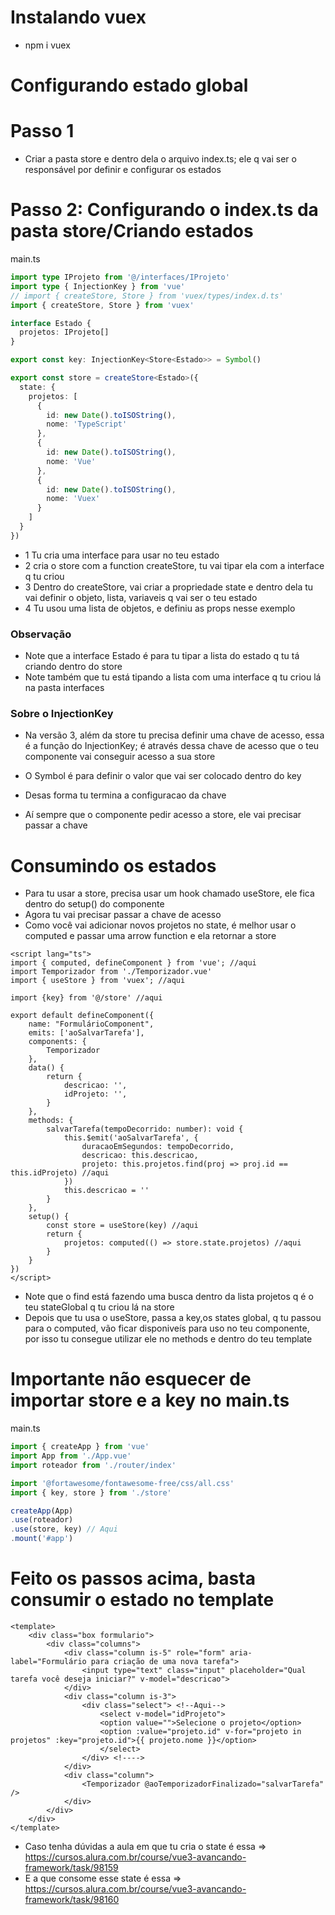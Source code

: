 # Instalando vuex

- npm i vuex

# Configurando estado global

# Passo 1

- Criar a pasta store e dentro dela o arquivo index.ts; ele q vai ser o responsável por definir e configurar os estados

# Passo 2: Configurando o index.ts da pasta store/Criando estados

main.ts
```ts
import type IProjeto from '@/interfaces/IProjeto'
import type { InjectionKey } from 'vue'
// import { createStore, Store } from 'vuex/types/index.d.ts'
import { createStore, Store } from 'vuex'

interface Estado {
  projetos: IProjeto[]
}

export const key: InjectionKey<Store<Estado>> = Symbol()

export const store = createStore<Estado>({
  state: {
    projetos: [
      {
        id: new Date().toISOString(),
        nome: 'TypeScript'
      },
      {
        id: new Date().toISOString(),
        nome: 'Vue'
      },
      {
        id: new Date().toISOString(),
        nome: 'Vuex'
      }
    ]
  }
})


```

- 1 Tu cria uma interface para usar no teu estado
- 2 cria o store com a function createStore, tu vai tipar ela com a interface q tu criou
- 3 Dentro do createStore, vai criar a propriedade state e dentro dela tu vai definir o objeto, lista, variaveis q vai ser o teu estado
- 4 Tu usou uma lista de objetos, e definiu as props nesse exemplo

### Observação

- Note que a interface Estado é para tu tipar a lista do estado q tu tá criando dentro do store
- Note também que tu está tipando a lista com uma interface q tu criou lá na pasta interfaces

### Sobre o InjectionKey

- Na versão 3, além da store tu precisa definir uma chave de acesso, essa é a função do InjectionKey; é através dessa chave de acesso que o teu componente vai conseguir acesso a sua store

- O Symbol é para definir o valor que vai ser colocado dentro do key
- Desas forma tu termina a configuracao da chave
- Aí sempre que o componente pedir acesso a store, ele vai precisar passar a chave

# Consumindo os estados

- Para tu usar a store, precisa usar um hook chamado useStore, ele fica dentro do setup() do componente
- Agora tu vai precisar passar a chave de acesso
- Como você vai adicionar novos projetos no state, é melhor usar o computed e passar uma arrow function e ela retornar a store
```vue
<script lang="ts">
import { computed, defineComponent } from 'vue'; //aqui
import Temporizador from './Temporizador.vue'
import { useStore } from 'vuex'; //aqui

import {key} from '@/store' //aqui

export default defineComponent({
    name: "FormulárioComponent",
    emits: ['aoSalvarTarefa'],
    components: {
        Temporizador
    },
    data() {
        return {
            descricao: '',
            idProjeto: '',
        }
    },
    methods: {
        salvarTarefa(tempoDecorrido: number): void {
            this.$emit('aoSalvarTarefa', {
                duracaoEmSegundos: tempoDecorrido,
                descricao: this.descricao,
                projeto: this.projetos.find(proj => proj.id == this.idProjeto) //aqui
            })
            this.descricao = ''
        }
    },
    setup() {
        const store = useStore(key) //aqui
        return {
            projetos: computed(() => store.state.projetos) //aqui
        }
    }
})
</script>
```

- Note que o find está fazendo uma busca dentro da lista projetos q é o teu stateGlobal q tu criou lá na store
- Depois que tu usa o useStore, passa a key,os states global, q tu passou para o computed, vão ficar disponiveís para uso no teu componente, por isso tu consegue utilizar ele no methods e dentro do teu template

# Importante não esquecer de importar  store e a key no main.ts
main.ts
```ts
import { createApp } from 'vue'
import App from './App.vue'
import roteador from './router/index'

import '@fortawesome/fontawesome-free/css/all.css'
import { key, store } from './store'

createApp(App)
.use(roteador)
.use(store, key) // Aqui
.mount('#app')

```

# Feito os passos acima, basta consumir o estado no template

```vue
<template>
    <div class="box formulario">
        <div class="columns">
            <div class="column is-5" role="form" aria-label="Formulário para criação de uma nova tarefa">
                <input type="text" class="input" placeholder="Qual tarefa você deseja iniciar?" v-model="descricao">
            </div>
            <div class="column is-3">
                <div class="select"> <!--Aqui-->
                    <select v-model="idProjeto">
                    <option value="">Selecione o projeto</option>
                    <option :value="projeto.id" v-for="projeto in projetos" :key="projeto.id">{{ projeto.nome }}</option>
                    </select>
                </div> <!---->
            </div>
            <div class="column">
                <Temporizador @aoTemporizadorFinalizado="salvarTarefa" />
            </div>
        </div>
    </div>
</template>

```

- Caso tenha dúvidas a aula em que tu cria o state é essa => https://cursos.alura.com.br/course/vue3-avancando-framework/task/98159
- E a que consome esse state é essa => https://cursos.alura.com.br/course/vue3-avancando-framework/task/98160

